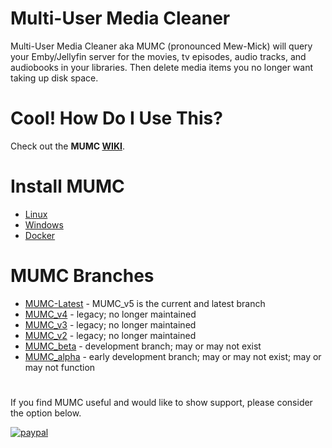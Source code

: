 # Multi-User Media Cleaner
Multi-User Media Cleaner aka MUMC (pronounced Mew-Mick) will query your Emby/Jellyfin server for the movies, tv episodes, audio tracks, and audiobooks in your libraries. Then delete media items you no longer want taking up disk space.

# Cool! How Do I Use This?
Check out the **MUMC [WIKI](https://github.com/terrelsa13/MUMC/wiki)**.

# Install MUMC
* [Linux](https://github.com/terrelsa13/MUMC/wiki/Install#Linux)
* [Windows](https://github.com/terrelsa13/MUMC/wiki/Install#Windows)
* [Docker](https://github.com/terrelsa13/MUMC/wiki/Install#Docker)

# MUMC Branches
* [MUMC-Latest](https://github.com/terrelsa13/MUMC/tree/MUMC-Latest) - MUMC_v5 is the current and latest branch
* [MUMC_v4](https://github.com/terrelsa13/MUMC/tree/MUMC_v4) - legacy; no longer maintained
* [MUMC_v3](https://github.com/terrelsa13/MUMC/tree/MUMC_v3) - legacy; no longer maintained
* [MUMC_v2](https://github.com/terrelsa13/MUMC/tree/MUMC_v2) - legacy; no longer maintained
* [MUMC_beta](https://github.com/terrelsa13/MUMC/tree/MUMC_beta) - development branch; may or may not exist
* [MUMC_alpha](https://github.com/terrelsa13/MUMC/tree/MUMC_alpha) - early development branch; may or may not exist; may or may not function

#
If you find MUMC useful and would like to show support, please consider the option below.

[![paypal](https://www.paypalobjects.com/en_US/i/btn/btn_donateCC_LG.gif)](https://www.paypal.com/donate?hosted_button_id=4CFFHMJV3H4M2)
